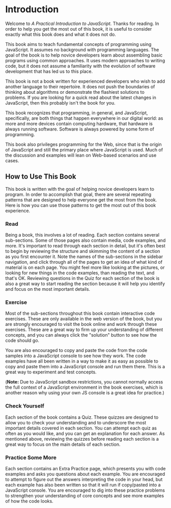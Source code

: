 # Introduction

Welcome to _A Practical Introduction to JavaScript._ Thanks for reading. In order to help you get the most out of this book, it is useful to consider exactly what this book does and what it does not do. 

This book aims to teach fundamental concepts of programming using JavaScript. It assumes no background with programming languages. The goal of the book is to help novice developers learn about assembling basic programs using common approaches. It uses modern approaches to writing code, but it does not assume a familiarity with the evolution of software development that has led us to this place. 

This book is not a book written for experienced developers who wish to add another language to their repertoire. It does not push the boundaries of thinking about algorithms or demonstrate the flashiest solutions to problems. If you are looking for a quick read about the latest changes in JavaScript, then this probably isn't the book for you.

This book recognizes that programming, in general, and JavaScript, specifically, are both things that happen everywhere in our digital world: as more and more devices contain computing hardware, that hardware is always running software. Software is always powered by some form of programming.

This book also privileges programming for the Web, since that is the origin of JavaScript and still the primary place where JavaScript is used. Much of the discussion and examples will lean on Web-based scenarios and use cases.

## How to Use This Book
This book is written with the goal of helping novice developers learn to program. In order to accomplish that goal, there are several repeating patterns that are designed to help everyone get the most from the book. Here is how you can use those patterns to get the most out of this book experience.

### Read
Being a book, this involves a lot of reading. Each section contains several sub-sections. Some of those pages also contain media, code examples, and more. It's important to read through each section in detail, but it's often best to begin by reviewing the structure and skimming the content of a section as you first encounter it. Note the names of the sub-sections in the sidebar navigation, and click through all of the pages to get an idea of what kind of material is on each page. You might feel more like looking at the pictures, or looking for new things in the code examples, than reading the text, and that's OK. Reviewing questions in the Quiz for each section of the book is also a great way to start reading the section because it will help you identify and focus on the most important details.

### Exercise
Most of the sub-sections throughout this book contain interactive code exercises. These are only available in the web version of the book, but you are strongly encouraged to visit the book online and work through these exercises. These are a great way to firm up your understanding of different concepts, and you can always click the "solution" button to see how the code should go. 

You are also encouraged to copy and paste the code from the code samples into a JavaScript console to see how they work. The code examples have all been written in a way to make it as easy as possible to copy and paste them into a JavaScript console and run them there. This is a great way to experiment and test concepts. 

(**Note:** Due to JavaScript sandbox restrictions, you cannot normally access the full context of a JavaScript environment in the book exercises, which is another reason why using your own JS console is a great idea for practice.)

### Check Yourself
Each section of the book contains a Quiz. These quizzes are designed to allow you to check your understanding and to underscore the most important details covered in each section. You can attempt each quiz as often as you would like, and you can get an explanation for each answer. As mentioned above, reviewing the quizzes before reading each section is a great way to focus on the main details of each section.

### Practice Some More
Each section contains an Extra Practice page, which presents you with code examples and asks you questions about each example. You are encouraged to attempt to figure out the answers interpreting the code in your head, but each example has also been written so that it will run if copy/pasted into a JavaScript console. You are encouraged to dig into these practice problems to strengthen your understanding of core concepts and see more examples of how the code looks.

